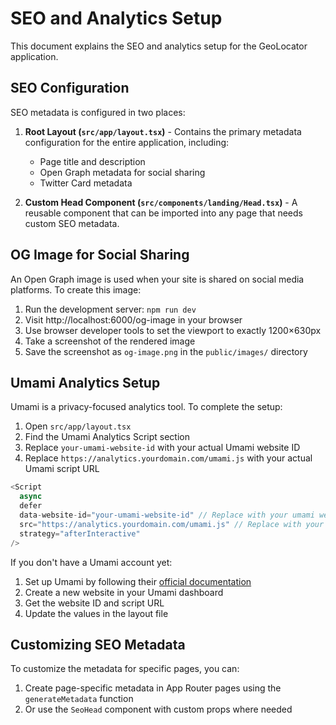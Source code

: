 # SEO and Analytics Setup

This document explains the SEO and analytics setup for the GeoLocator application.

## SEO Configuration

SEO metadata is configured in two places:

1. **Root Layout (`src/app/layout.tsx`)** - Contains the primary metadata configuration for the entire application, including:

   - Page title and description
   - Open Graph metadata for social sharing
   - Twitter Card metadata

2. **Custom Head Component (`src/components/landing/Head.tsx`)** - A reusable component that can be imported into any page that needs custom SEO metadata.

## OG Image for Social Sharing

An Open Graph image is used when your site is shared on social media platforms. To create this image:

1. Run the development server: `npm run dev`
2. Visit http://localhost:6000/og-image in your browser
3. Use browser developer tools to set the viewport to exactly 1200×630px
4. Take a screenshot of the rendered image
5. Save the screenshot as `og-image.png` in the `public/images/` directory

## Umami Analytics Setup

Umami is a privacy-focused analytics tool. To complete the setup:

1. Open `src/app/layout.tsx`
2. Find the Umami Analytics Script section
3. Replace `your-umami-website-id` with your actual Umami website ID
4. Replace `https://analytics.yourdomain.com/umami.js` with your actual Umami script URL

```javascript
<Script
  async
  defer
  data-website-id="your-umami-website-id" // Replace with your umami website ID
  src="https://analytics.yourdomain.com/umami.js" // Replace with your umami script URL
  strategy="afterInteractive"
/>
```

If you don't have a Umami account yet:

1. Set up Umami by following their [official documentation](https://umami.is/docs/install)
2. Create a new website in your Umami dashboard
3. Get the website ID and script URL
4. Update the values in the layout file

## Customizing SEO Metadata

To customize the metadata for specific pages, you can:

1. Create page-specific metadata in App Router pages using the `generateMetadata` function
2. Or use the `SeoHead` component with custom props where needed
